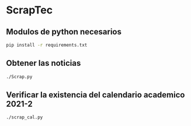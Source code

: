 # ScrapTec

## Modulos de python necesarios
```Bash
pip install -r requirements.txt
```

## Obtener las noticias
```bash
./Scrap.py
```

## Verificar la existencia del calendario academico 2021-2
```bash
./scrap_cal.py
```
